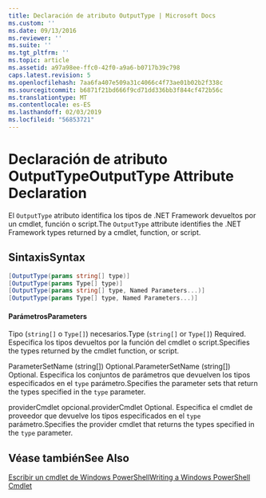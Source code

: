 ```yaml
---
title: Declaración de atributo OutputType | Microsoft Docs
ms.custom: ''
ms.date: 09/13/2016
ms.reviewer: ''
ms.suite: ''
ms.tgt_pltfrm: ''
ms.topic: article
ms.assetid: a97a98ee-ffc0-42f0-a9a6-b0717b39c798
caps.latest.revision: 5
ms.openlocfilehash: 7aa6fa407e509a31c4066c4f73ae01b02b2f338c
ms.sourcegitcommit: b6871f21bd666f9cd71dd336bb3f844cf472b56c
ms.translationtype: MT
ms.contentlocale: es-ES
ms.lasthandoff: 02/03/2019
ms.locfileid: "56853721"
---
```

# <a name="outputtype-attribute-declaration"></a><span data-ttu-id="62373-102">Declaración de atributo OutputType</span><span class="sxs-lookup"><span data-stu-id="62373-102">OutputType Attribute Declaration</span></span>

<span data-ttu-id="62373-103">El `OutputType` atributo identifica los tipos de .NET Framework devueltos por un cmdlet, función o script.</span><span class="sxs-lookup"><span data-stu-id="62373-103">The `OutputType` attribute identifies the .NET Framework types returned by a cmdlet, function, or script.</span></span>

## <a name="syntax"></a><span data-ttu-id="62373-104">Sintaxis</span><span class="sxs-lookup"><span data-stu-id="62373-104">Syntax</span></span>

```csharp
[OutputType(params string[] type)]
[OutputType(params Type[] type)]
[OutputType(params string[] type, Named Parameters...)]
[OutputType(params Type[] type, Named Parameters...)]
```

#### <a name="parameters"></a><span data-ttu-id="62373-105">Parámetros</span><span class="sxs-lookup"><span data-stu-id="62373-105">Parameters</span></span>

<span data-ttu-id="62373-106">Tipo (`string[]` o `Type[]`) necesarios.</span><span class="sxs-lookup"><span data-stu-id="62373-106">Type (`string[]` or `Type[]`) Required.</span></span> <span data-ttu-id="62373-107">Especifica los tipos devueltos por la función del cmdlet o script.</span><span class="sxs-lookup"><span data-stu-id="62373-107">Specifies the types returned by the cmdlet function, or script.</span></span>

<span data-ttu-id="62373-108">ParameterSetName (string[]) Optional.</span><span class="sxs-lookup"><span data-stu-id="62373-108">ParameterSetName (string[]) Optional.</span></span> <span data-ttu-id="62373-109">Especifica los conjuntos de parámetros que devuelven los tipos especificados en el `type` parámetro.</span><span class="sxs-lookup"><span data-stu-id="62373-109">Specifies the parameter sets that return the types specified in the `type` parameter.</span></span>

<span data-ttu-id="62373-110">providerCmdlet opcional.</span><span class="sxs-lookup"><span data-stu-id="62373-110">providerCmdlet Optional.</span></span> <span data-ttu-id="62373-111">Especifica el cmdlet de proveedor que devuelve los tipos especificados en el `type` parámetro.</span><span class="sxs-lookup"><span data-stu-id="62373-111">Specifies the provider cmdlet that returns the types specified in the `type` parameter.</span></span>

## <a name="see-also"></a><span data-ttu-id="62373-112">Véase también</span><span class="sxs-lookup"><span data-stu-id="62373-112">See Also</span></span>

[<span data-ttu-id="62373-113">Escribir un cmdlet de Windows PowerShell</span><span class="sxs-lookup"><span data-stu-id="62373-113">Writing a Windows PowerShell Cmdlet</span></span>](./writing-a-windows-powershell-cmdlet.md)
